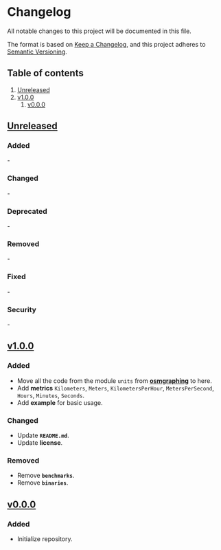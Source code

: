 # Changelog

All notable changes to this project will be documented in this file.

The format is based on [Keep a Changelog][keepachangelog], and this project adheres to [Semantic Versioning][semver].


## Table of contents

1. [Unreleased](#unreleased)
1. [v1.0.0](#v1.0.0)
    1. [v0.0.0](#v0.0.0)


## [Unreleased][github/self/unreleased] <a name="unreleased"></a>

### Added <a name="unreleased/added"></a>

\-


### Changed <a name="unreleased/changed"></a>

\-


### Deprecated <a name="unreleased/deprecated"></a>

\-


### Removed <a name="unreleased/removed"></a>

\-


### Fixed <a name="unreleased/fixed"></a>

\-


### Security <a name="unreleased/security"></a>

\-


## [v1.0.0][github/self/v1.0.0] <a name="v1.0.0"></a>

### Added <a name="v1.0.0/added"></a>

- Move all the code from the module `units` from __[osmgraphing][github/dominicparga/osmgraphing]__ to here.
- Add __metrics__ `Kilometers`, `Meters`, `KilometersPerHour`, `MetersPerSecond`, `Hours`, `Minutes`, `Seconds`.
- Add __example__ for basic usage.


### Changed <a name="v1.0.0/changed"></a>

- Update __`README.md`__.
- Update __license__.


### Removed <a name="unreleased/removed"></a>

- Remove __`benchmarks`__.
- Remove __`binaries`__.


## [v0.0.0][github/self/v0.0.0] <a name="v0.0.0"></a>

### Added <a name="v0.0.0/added"></a>

- Initialize repository.


[github/dominicparga/osmgraphing]: https://github.com/dominicparga/osmgraphing
[keepachangelog]: https://keepachangelog.com/en/
[semver]: https://semver.org/

[github/self/unreleased]: https://github.com/dominicparga/kissunits/compare/v1.0.0...HEAD
[github/self/v1.0.0]: https://github.com/dominicparga/kissunits/compare/v0.0.0...v1.0.0
[github/self/v0.0.0]: https://github.com/dominicparga/kissunits/releases/tag/v0.0.0
